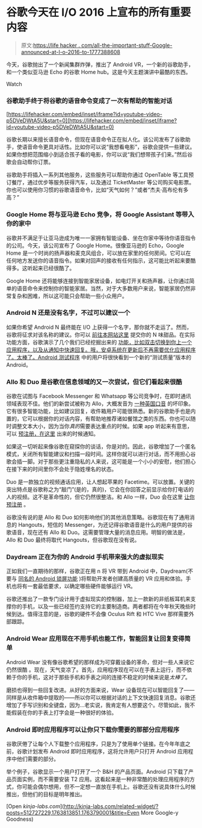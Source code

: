 # 谷歌今天在 I/O 2016 上宣布的所有重要内容

> 原文:[https://life hacker . com/all-the-important-stuff-Google-announced-at-I-o-2016-to-1777388608](https://lifehacker.com/all-the-important-stuff-google-announced-at-i-o-2016-to-1777388608)

今天，谷歌抛出了一个新闻集群炸弹，推出了 Android VR，一个新的谷歌助手，和一个类似亚马逊 Echo 的谷歌 Home hub。这是今天主题演讲中最酷的东西。

Watch

### **谷歌助手终于将谷歌的语音命令变成了一次有帮助的智能对话**

 [https://lifehacker.com/embed/inset/iframe?id=youtube-video-p5DVeDWtA5U&start=0](https://lifehacker.com/embed/inset/iframe?id=youtube-video-p5DVeDWtA5U&start=0) 

谷歌长期以来擅长语音命令，但现在语音命令正在拟人化。该公司发布了谷歌助手，使语音命令更具对话性。比如你可以说“我想看电影”，谷歌会提供一些建议。如果你想把范围缩小到适合孩子看的电影，你可以说“我们想带孩子们来。”然后谷歌会自动帮你订票。

谷歌助手将插入一系列其他服务，这些服务可以帮助你通过 OpenTable 等工具预订餐厅，通过优步等服务获得汽车，以及通过 TicketMaster 等公司购买电影票。你也可以使用你习惯的谷歌语音命令，比如“天气如何？”或者“杰夫·高布伦有多高？”

### Google Home 将与亚马逊 Echo 竞争，将 Google Assistant 等带入你的家中

谷歌并不满足于让亚马逊成为唯一一家拥有智能设备、坐在你家中等待你语音指令的公司。今天，该公司宣布了 Google Home。很像亚马逊的 Echo，Google Home 是一个时尚的扬声器和麦克风组合，可以放在家里的任何房间。它可以在任何地方发送你的语音指令。如果对回声的接收有任何指示，这可能比听起来要酷得多。这听起来已经很酷了。

Google Home 还将能够连接到智能家居设备，如电灯开关和扬声器，让你通过简单的语音命令来控制你的智能家居。当然，对于大多数用户来说，智能家居仍然非常复杂和困难，所以这可能只会帮助一些小众用户。

### **Android N 还是没有名字，不过可以建议一个**

如果你希望 Android N 最终能在 I/O 上获得一个名字，那你就不走运了。然而，谷歌将征求对该名称的建议。你可以 [前往本网站这里](https://www.android.com/versions/name-n/) 提交你的 N 味甜品。在实际功能方面，谷歌演示了几个我们已经挖掘出来的 [功能，比如双击切换到你上一个应用程序，以及从通知中快速回复。哦，安卓系统在更新后不再需要优化应用程序了。太棒了。Android 测试程序](https://lifehacker.com/the-coolest-features-of-android-n-google-didnt-announce-1764114846) 中的用户将很快看到一个新的“测试质量”版本的 Android。

### Allo 和 Duo 是谷歌在信息领域的又一次尝试，但它们看起来很酷

谷歌在试图与 Facebook Messenger 和 Whatsapp 等公司竞争时，在即时通讯领域表现不佳。他们的新尝试被称为 Allo，大概发音为 [一种英国口音](https://youtu.be/d0yGzuoXwRY?t=50) 的坏印象。它有很多智能功能，比如建议回复，收件箱用户可能很熟悉。新的谷歌助手也是内置的，它可以根据你的对话内容，有帮助地推荐诸如餐馆之类的东西。你也可以随时调整文本大小，因为当你*真的*需要表达重点的时候。如果 app 听起来有意思，可以 [预注册，在这里](https://play.google.com/store/apps/details?id=com.google.android.apps.fireball) 出来的时候通知。

如果这一切听起来像谷歌在窥探你的谈话，你是对的。因此，谷歌增加了一个匿名模式，关闭所有智能建议和扫描一段时间。这样你就可以进行对话，而不用担心谷歌会插一脚。对于那些更注重隐私的人来说，这可能是一个小小的安慰，他们担心在接下来的时间里你不会处于隐姓埋名的状态。

Duo 是一款独立的视频通话应用，让人想起苹果的 Facetime。可以放置。关键的突出特点是谷歌称之为“敲门”(是的，真的)，它会在你回答之前显示给你打电话的人的视频。这不是革命性的，但它仍然很整洁。和 Allo 一样，Duo 会在这里 [让你预注册](https://play.google.com/store/apps/details?id=com.google.android.apps.tachyon) 。

谷歌没有说的是 Allo 和 Duo 如何影响他们的其他消息策略。谷歌现在有了通用消息的 Hangouts，短信的 Messenger，为还记得谷歌语音是什么的用户提供的谷歌语音，现在还有 Allo 和 Duo。这需要管理大量的消息应用。明智的做法是，Allo 和 Duo 最终将取代 Hangouts，但谷歌现在没有说。

### Daydream 正在为你的 Android 手机带来强大的虚拟现实

正如我们一直期待的那样，谷歌正在用 n 将 VR 带到 Android 中，Daydream(不要与 [同名的 Android 锁屏功能](http://lifehacker.com/add-widgets-to-daydream-mode-for-a-more-useful-idle-scr-1355384961) )将帮助开发者创建高质量的 VR 应用和体验。手机也将有一套最低要求，以确定哪些硬件能够运行 VR。

谷歌还推出了一款专门设计用于虚拟现实的控制器，加上一款新的非纸板耳机来支撑你的手机，以及一些已经签约支持它的主要制造商。两者都将在今年秋天晚些时候到达。值得注意的是，谷歌的硬件不会像 Oculus Rift 和 HTC Vive 那样需要外部跟踪。

### Android Wear 应用现在不用手机也能工作，智能回复让回复变得简单

Android Wear 没有像谷歌希望的那样成为可穿戴设备的革命，但对一些人来说它仍然很酷 。现在，天气变凉了。首先，应用程序现在可以在手表上运行，而不依赖于你的手机，这对于那些手机和手表之间的连接不稳定的时候来说是*太棒了*。

磨损也得到一些回复改进。从好的方面来说，Wear 设备现在可以智能回复了——同样是从收件箱中提取的——所以你可以根据对话的上下文快速回复消息。谷歌还增加了手写识别和全键盘，因为...老实说，我肯定有人想要这个。尽管如此，我不能假装在你的手表上打字会是一种很好的体验。

### Android 即时应用程序可以让你只下载你需要的那部分应用程序

谷歌厌倦了让每个人下载整个应用程序，只是为了使用单个链接。在今年年底之前，谷歌计划发布 Android 即时应用程序，这将允许用户只打开 Android 应用程序中他们需要的部分。

举个例子，谷歌显示一个用户打开了一个 B&H 的产品页面。Android 只下载了产品页面实例，而不需要安装 T2 应用。这看起来是一种非常酷的处理应用程序的方式，你可能会偶尔想用，但不一定想一直放在手机上。谷歌还没有说具体什么时候推出，但他们的目标是明年推出。

[Open *kinja-labs.com*](http://kinja-labs.com/related-widget/?posts=512727229,1763813851,1763790001&title=Even More Google-y Goodness)